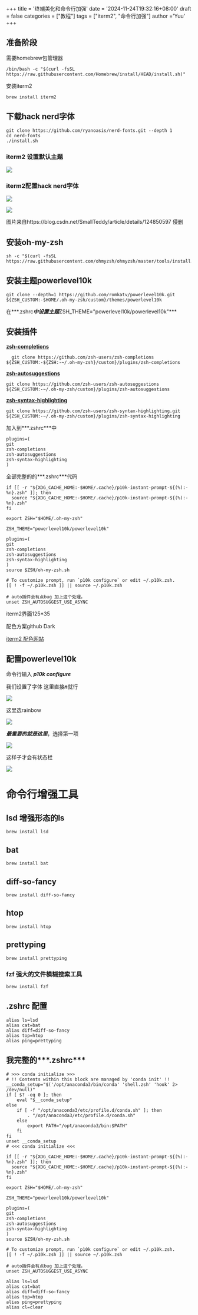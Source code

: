 +++
title = '终端美化和命令行加强'
date = '2024-11-24T19:32:16+08:00'
draft = false
categories = ["教程"]
tags = ["iterm2", "命令行加强"]
author ='Yuu'
+++

## 准备阶段 

需要homebrew包管理器

```shell
/bin/bash -c "$(curl -fsSL https://raw.githubusercontent.com/Homebrew/install/HEAD/install.sh)"
```

安装iterm2

```shell
brew install iterm2
```

## 下载hack nerd字体

```shell
git clone https://github.com/ryanoasis/nerd-fonts.git --depth 1
cd nerd-fonts
./install.sh
```

### iterm2 设置默认主题

![](https://raw.githubusercontent.com/YakutsukuriYuu/picGo/main/hexo/%E6%88%AA%E5%B1%8F2024-06-02%2007.12.22.png)

### iterm2配置hack nerd字体

![](https://raw.githubusercontent.com/YakutsukuriYuu/picGo/main/hexo/setting1.png)

![](https://raw.githubusercontent.com/YakutsukuriYuu/picGo/main/hexo/setting2.png)

图片来自https://blog.csdn.net/SmallTeddy/article/details/124850597 侵删

## 安装oh-my-zsh

```shell
sh -c "$(curl -fsSL https://raw.githubusercontent.com/ohmyzsh/ohmyzsh/master/tools/install.sh)"
```

## 安装主题powerlevel10k

```shell
git clone --depth=1 https://github.com/romkatv/powerlevel10k.git ${ZSH_CUSTOM:-$HOME/.oh-my-zsh/custom}/themes/powerlevel10k
```

在***.zshrc***中设置主题***ZSH_THEME="powerlevel10k/powerlevel10k"***

## 安装插件

[**zsh-completions**](https://github.com/zsh-users/zsh-completions)

```shell
  git clone https://github.com/zsh-users/zsh-completions ${ZSH_CUSTOM:-${ZSH:-~/.oh-my-zsh}/custom}/plugins/zsh-completions
```

[**zsh-autosuggestions**](https://github.com/zsh-users/zsh-autosuggestions)

```shell
git clone https://github.com/zsh-users/zsh-autosuggestions ${ZSH_CUSTOM:-~/.oh-my-zsh/custom}/plugins/zsh-autosuggestions
```

[**zsh-syntax-highlighting**](https://github.com/zsh-users/zsh-syntax-highlighting)

```shell
git clone https://github.com/zsh-users/zsh-syntax-highlighting.git ${ZSH_CUSTOM:-~/.oh-my-zsh/custom}/plugins/zsh-syntax-highlighting
```

加入到***.zshrc***中

```shell	
plugins=(
git
zsh-completions 
zsh-autosuggestions 
zsh-syntax-highlighting
)
```





全部完整的的***.zshrc***代码

```shell
if [[ -r "${XDG_CACHE_HOME:-$HOME/.cache}/p10k-instant-prompt-${(%):-%n}.zsh" ]]; then
  source "${XDG_CACHE_HOME:-$HOME/.cache}/p10k-instant-prompt-${(%):-%n}.zsh"
fi

export ZSH="$HOME/.oh-my-zsh"

ZSH_THEME="powerlevel10k/powerlevel10k"

plugins=(
git
zsh-completions 
zsh-autosuggestions 
zsh-syntax-highlighting
)
source $ZSH/oh-my-zsh.sh

# To customize prompt, run `p10k configure` or edit ~/.p10k.zsh.
[[ ! -f ~/.p10k.zsh ]] || source ~/.p10k.zsh

# auto插件会有点bug 加上这个处理。
unset ZSH_AUTOSUGGEST_USE_ASYNC

```

iterm2界面125*35

配色方案github Dark

[iterm2 配色网站](https://iterm2colorschemes.com/)

## 配置powerlevel10k

命令行输入 ***p10k configure***

我们设置了字体 这里直接***n***就行

![](https://raw.githubusercontent.com/YakutsukuriYuu/picGo/main/hexo/%E6%88%AA%E5%B1%8F2024-06-02%2007.06.42.png)

这里选rainbow

![](https://raw.githubusercontent.com/YakutsukuriYuu/picGo/main/hexo/%E6%88%AA%E5%B1%8F2024-06-02%2007.07.16.png)

***最重要的就是这里***，选择第一项

![](https://raw.githubusercontent.com/YakutsukuriYuu/picGo/main/hexo/%E6%88%AA%E5%B1%8F2024-06-02%2007.07.25.png)

这样子才会有状态栏

![](https://raw.githubusercontent.com/YakutsukuriYuu/picGo/main/hexo/%E6%88%AA%E5%B1%8F2024-06-02%2007.11.07.png)

# 命令行增强工具

## lsd 增强形态的ls

```shell
brew install lsd
```

## bat

```shell
brew install bat
```

## diff-so-fancy

```shell
brew install diff-so-fancy
```

## htop

```shell
brew install htop
```

## prettyping

```shell
brew install prettyping
```

### fzf 强大的文件模糊搜索工具

```shell
brew install fzf
```

## .zshrc 配置

```shell
alias ls=lsd
alias cat=bat
alias diff=diff-so-fancy
alias top=htop
alias ping=prettyping
```



## 我完整的***.zshrc***

```shell
# >>> conda initialize >>>
# !! Contents within this block are managed by 'conda init' !!
__conda_setup="$('/opt/anaconda3/bin/conda' 'shell.zsh' 'hook' 2> /dev/null)"
if [ $? -eq 0 ]; then
    eval "$__conda_setup"
else
    if [ -f "/opt/anaconda3/etc/profile.d/conda.sh" ]; then
        . "/opt/anaconda3/etc/profile.d/conda.sh"
    else
        export PATH="/opt/anaconda3/bin:$PATH"
    fi
fi
unset __conda_setup
# <<< conda initialize <<<

if [[ -r "${XDG_CACHE_HOME:-$HOME/.cache}/p10k-instant-prompt-${(%):-%n}.zsh" ]]; then
  source "${XDG_CACHE_HOME:-$HOME/.cache}/p10k-instant-prompt-${(%):-%n}.zsh"
fi

export ZSH="$HOME/.oh-my-zsh"

ZSH_THEME="powerlevel10k/powerlevel10k"

plugins=(
git
zsh-completions 
zsh-autosuggestions 
zsh-syntax-highlighting
)
source $ZSH/oh-my-zsh.sh

# To customize prompt, run `p10k configure` or edit ~/.p10k.zsh.
[[ ! -f ~/.p10k.zsh ]] || source ~/.p10k.zsh

# auto插件会有点bug 加上这个处理。
unset ZSH_AUTOSUGGEST_USE_ASYNC

alias ls=lsd
alias cat=bat
alias diff=diff-so-fancy
alias top=htop
alias ping=prettyping
alias cl=clear

```


